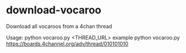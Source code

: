 # download-vocaroo
Download all vocaroos from a 4chan thread

Usage: python vocaroo.py <THREAD_URL> 
example python vocaroo.py https://boards.4channel.org/adv/thread/010101010
